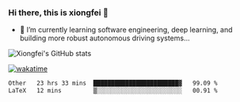 ### Hi there, this is xiongfei 👋


- 🌱 I’m currently learning software engineering, deep learning, and building more robust autonomous driving systems...

<!--
**X1on9f31/X1on9f31** is a ✨ _special_ ✨ repository because its `README.md` (this file) appears on your GitHub profile.
Here are some ideas to get you started:
-->

![Xiongfei's GitHub stats](https://github-readme-stats.vercel.app/api?username=X1on9f31)


[![wakatime](https://wakatime.com/badge/user/9e8d5516-d162-43e7-9563-87295d455a71.svg)](https://wakatime.com/@9e8d5516-d162-43e7-9563-87295d455a71)

<!--START_SECTION:waka-->

```txt
Other   23 hrs 33 mins  ████████████████████████▓   99.09 %
LaTeX   12 mins         ▒░░░░░░░░░░░░░░░░░░░░░░░░   00.91 %
```

<!--END_SECTION:waka-->

